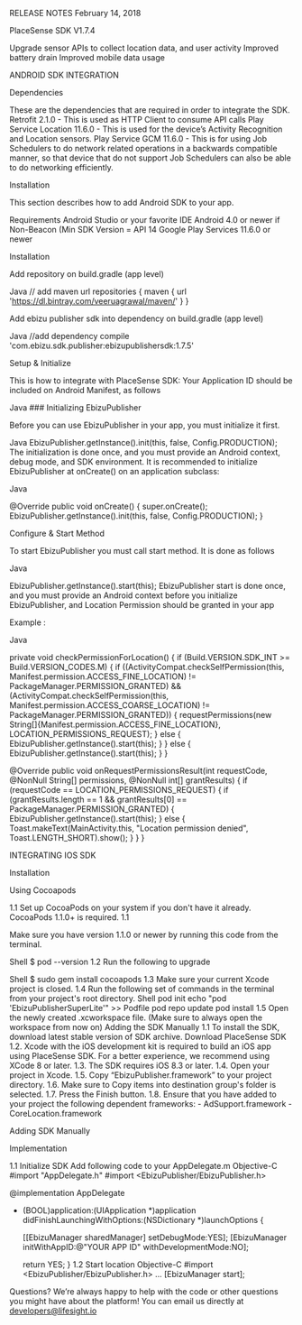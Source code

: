RELEASE NOTES
February 14, 2018

PlaceSense SDK V1.7.4

Upgrade sensor APIs to collect location data, and user activity
Improved battery drain
Improved mobile data usage

ANDROID SDK INTEGRATION

Dependencies
 
These are the dependencies that are required in order to integrate the SDK. 
Retrofit 2.1.0 - This is used as HTTP Client to consume API calls
Play Service Location 11.6.0 - This is used for the device’s Activity Recognition and Location sensors.
Play Service GCM 11.6.0 - This is for using Job Schedulers to do network related operations in a backwards compatible manner, so that device that do not support Job Schedulers can also be able to do networking efficiently.

Installation

This section describes how to add Android SDK to your app.

Requirements
Android Studio or your favorite IDE
Android 4.0 or newer if Non-Beacon (Min SDK Version = API 14
Google Play Services 11.6.0 or newer


Installation

Add repository on build.gradle (app level)

Java
// add maven url
repositories {
    maven {
        url 'https://dl.bintray.com/veeruagrawal/maven/'
    }
}

Add ebizu publisher sdk into dependency on build.gradle (app level)

Java
//add dependency
compile 'com.ebizu.sdk.publisher:ebizupublishersdk:1.7.5'


Setup & Initialize

This is how to integrate with PlaceSense SDK:
Your Application ID should be included on Android Manifest, as follows

Java
<meta-data
     android:name="com.ebizu.APPLICATION_ID"
     android:value="<YOUR APPLICATION ID>" /> ### Initializing EbizuPublisher
  
Before you can use EbizuPublisher in your app, you must initialize it first.

Java
EbizuPublisher.getInstance().init(this, false, Config.PRODUCTION);
The initialization is done once, and you must provide an Android context, debug mode, and SDK environment. It is recommended to initialize EbizuPublisher at onCreate() on an application subclass:

Java

@Override
    public void onCreate() {
        super.onCreate();
        EbizuPublisher.getInstance().init(this, false, Config.PRODUCTION);
    }
    
    
Configure & Start Method

To start EbizuPublisher you must call start method. It is done as follows

Java

EbizuPublisher.getInstance().start(this);
EbizuPublisher start is done once, and you must provide an Android context before you initialize EbizuPublisher, and Location Permission should be granted in your app

Example :

Java

private void checkPermissionForLocation() {
        if (Build.VERSION.SDK_INT >= Build.VERSION_CODES.M) {
            if ((ActivityCompat.checkSelfPermission(this, Manifest.permission.ACCESS_FINE_LOCATION) != PackageManager.PERMISSION_GRANTED) && (ActivityCompat.checkSelfPermission(this, Manifest.permission.ACCESS_COARSE_LOCATION) != PackageManager.PERMISSION_GRANTED)) {
                requestPermissions(new String[]{Manifest.permission.ACCESS_FINE_LOCATION}, LOCATION_PERMISSIONS_REQUEST);
            } else {
                EbizuPublisher.getInstance().start(this);
            }
        } else {
            EbizuPublisher.getInstance().start(this);
        }
    }
 
 @Override
     public void onRequestPermissionsResult(int requestCode, @NonNull String[] permissions, @NonNull int[] grantResults) {
         if (requestCode == LOCATION_PERMISSIONS_REQUEST) {
             if (grantResults.length == 1 && grantResults[0] == PackageManager.PERMISSION_GRANTED) {
                 EbizuPublisher.getInstance().start(this);
             } else {
                 Toast.makeText(MainActivity.this, "Location permission denied", Toast.LENGTH_SHORT).show();
             }
         }
     }
     

INTEGRATING IOS SDK

Installation

Using Cocoapods

1.1 Set up CocoaPods on your system if you don't have it already. CocoaPods 1.1.0+ is required. 1.1

Make sure you have version 1.1.0 or newer by running this code from the terminal.

Shell
$ pod --version
1.2 Run the following to upgrade

Shell
$ sudo gem install cocoapods
1.3 Make sure your current Xcode project is closed.
1.4 Run the following set of commands in the terminal from your project's root directory.
Shell
pod init
echo "pod 'EbizuPublisherSuperLite'" >> Podfile
pod repo update
pod install
1.5 Open the newly created .xcworkspace file. (Make sure to always open the workspace from now
on)
Adding the SDK Manually
1.1 To install the SDK, download latest stable version of SDK archive.
Download PlaceSense SDK
1.2. Xcode with the iOS development kit is required to build an iOS app using PlaceSense SDK. For a better experience, we recommend using XCode 8 or later.
1.3. The SDK requires iOS 8.3 or later.
1.4. Open your project in Xcode.
1.5. Copy “EbizuPublisher.framework” to your project directory.
1.6. Make sure to Copy items into destination group's folder is selected.
1.7. Press the Finish button.
1.8. Ensure that you have added to your project the following dependent frameworks:
    - AdSupport.framework
     - CoreLocation.framework



Adding SDK Manually

Implementation

1.1 Initialize SDK Add following code to your AppDelegate.m
Objective-C
#import "AppDelegate.h"
#import <EbizuPublisher/EbizuPublisher.h>

@implementation AppDelegate

- (BOOL)application:(UIApplication *)application didFinishLaunchingWithOptions:(NSDictionary *)launchOptions {
    
    [[EbizuManager sharedManager] setDebugMode:YES];
    [EbizuManager initWithAppID:@"YOUR APP ID" withDevelopmentMode:NO];

    return YES;
}
1.2 Start location
Objective-C
#import <EbizuPublisher/EbizuPublisher.h>
...
    [EbizuManager start];
    
    
Questions?
We’re always happy to help with the code or other questions you might have about the platform! You can email us directly at developers@lifesight.io

